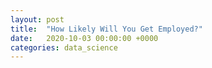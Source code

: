 ```yaml
---
layout: post
title:  "How Likely Will You Get Employed?"
date:   2020-10-03 00:00:00 +0000
categories: data_science
---
```


